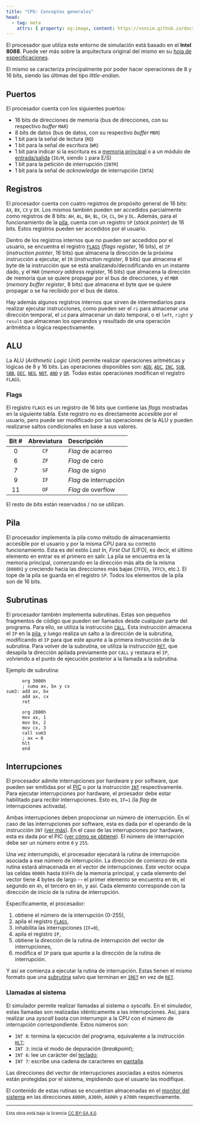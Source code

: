 ```yaml
---
title: "CPU: Conceptos generales"
head:
  - tag: meta
    attrs: { property: og:image, content: https://vonsim.github.io/docs/og/cpu.png }
---
```


El procesador que utiliza este entorno de simulación está basado en el **Intel 8088**. Puede ver más sobre la arquitectura original del mismo en su [hoja de especificaciones](https://www.ceibo.com/eng/datasheets/Intel-8088-Data-Sheet.pdf).

El mismo se caracteriza principalmente por poder hacer operaciones de 8 y 16 bits, siendo las últimas del tipo _little-endian_.

## Puertos

El procesador cuenta con los siguientes puertos:

- 16 bits de direcciones de memoria (bus de direcciones, con su respectivo _buffer_ `MAR`)
- 8 bits de datos (bus de datos, con su respectivo _buffer_ `MBR`)
- 1 bit para la señal de lectura (`RD`)
- 1 bit para la señal de escritura (`WR`)
- 1 bit para indicar si la escritura es a [memoria principal](/docs/memory/) o a un módulo de [entrada/salida](/docs/io/modules/) (`IO/M`, siendo `1` para E/S)
- 1 bit para la petición de interrupción (`INTR`)
- 1 bit para la señal de _acknowledge_ de interrupción (`INTA`)

## Registros

El procesador cuenta con cuatro registros de propósito general de 16 bits: `AX`, `BX`, `CX` y `DX`. Los mismos también pueden ser accedidos parcialmente como registros de 8 bits: `AH`, `AL`, `BH`, `BL`, `CH`, `CL`, `DH` y `DL`. Además, para el funcionamiento de la [pila](#pila), cuenta con un registro `SP` (_stack pointer_) de 16 bits. Estos registros pueden ser accedidos por el usuario.

Dentro de los registros internos que no pueden ser accedidos por el usuario, se encuentra el registro [`FLAGS`](#flags) (_flags register_, 16 bits), el `IP` (_instruction pointer_, 16 bits) que almacena la dirección de la próxima instrucción a ejecutar, el `IR` (_instruction register_, 8 bits) que almacena el byte de la instrucción que se está analizando/decodificando en un instante dado, y el `MAR` (_memory address register_, 16 bits) que almacena la dirección de memoria que se quiere propagar por el bus de direcciones, y el `MBR` (_memory buffer register_, 8 bits) que almacena el byte que se quiere propagar o se ha recibido por el bus de datos.

Hay además algunos registros internos que sirven de intermediarios para realizar ejecutar instrucciones, como pueden ser el `ri` para almacenar una dirección temporal, el `id` para almacenar un dato temporal, o el `left`, `right` y `result` que almacenan los operandos y resultado de una operación aritmética o lógica respectivamente.

## ALU

La ALU (_Arithmetic Logic Unit_) permite realizar operaciones aritméticas y lógicas de 8 y 16 bits. Las operaciones disponibles son: [`ADD`](/docs/cpu/instructions/add/), [`ADC`](/docs/cpu/instructions/adc/), [`INC`](/docs/cpu/instructions/inc/), [`SUB`](/docs/cpu/instructions/sub/), [`SBB`](/docs/cpu/instructions/sbb/), [`DEC`](/docs/cpu/instructions/dec/), [`NEG`](/docs/cpu/instructions/neg/), [`NOT`](/docs/cpu/instructions/not/), [`AND`](/docs/cpu/instructions/and/) y [`OR`](/docs/cpu/instructions/or/). Todas estas operaciones modifican el registro `FLAGS`.

### Flags

El registro `FLAGS` es un registro de 16 bits que contiene las _flags_ mostradas en la siguiente tabla. Este registro no es directamente accesible por el usuario, pero puede ser modificado por las operaciones de la ALU y pueden realizarse saltos condicionales en base a sus valores.

| Bit # | Abreviatura | Descripción            |
| :---: | :---------: | :--------------------- |
|   0   |    `CF`     | _Flag_ de acarreo      |
|   6   |    `ZF`     | _Flag_ de cero         |
|   7   |    `SF`     | _Flag_ de signo        |
|   9   |    `IF`     | _Flag_ de interrupción |
|  11   |    `OF`     | _Flag_ de overflow     |

El resto de bits están reservados / no se utilizan.

## Pila

El procesador implementa la pila como método de almacenamiento accesible por el usuario y por la misma CPU para su correcto funcionamiento. Esta es del estilo _Last In, First Out_ (LIFO), es decir, el último elemento en entrar es el primero en salir. La pila se encuentra en la memoria principal, comenzando en la dirección más alta de la misma (`8000h`) y creciendo hacia las direcciones más bajas (`7FFEh`, `7FFCh`, etc.). El tope de la pila se guarda en el registro `SP`. Todos los elementos de la pila son de 16 bits.

## Subrutinas

El procesador también implementa subrutinas. Estas son pequeños fragmentos de código que pueden ser llamados desde cualquier parte del programa. Para ello, se utiliza la instrucción [`CALL`](/docs/cpu/instructions/call/). Esta instrucción almacena el `IP` en la [pila](#pila), y luego realiza un salto a la dirección de la subrutina, modificando el `IP` para que este apunte a la primera instrucción de la subrutina. Para volver de la subrutina, se utiliza la instrucción [`RET`](/docs/cpu/instructions/ret/), que desapila la dirección apilada previamente por `CALL` y restaura el `IP`, volviendo a el punto de ejecución posterior a la llamada a la subrutina.

Ejemplo de subrutina:

```vonsim
      org 3000h
      ; suma ax, bx y cx
sum3: add ax, bx
      add ax, cx
      ret

      org 2000h
      mov ax, 1
      mov bx, 2
      mov cx, 3
      call sum3
      ; ax = 6
      hlt
      end
```

## Interrupciones

El procesador admite interrupciones por hardware y por software, que pueden ser emitidas por el [PIC](/docs/io/modules/pic/) o por la instrucción [`INT`](/docs/cpu/instructions/int/) respectivamente. Para ejecutar interrupciones por hardware, el proesador debe estar habilitado para recibir interrupciones. Esto es, `IF=1` (la _flag_ de interrupciones activada).

Ambas interrupciones deben propocionar un número de interrupción. En el caso de las interrupciones por software, esta es dada por el operando de la instrucción `INT` ([ver más](/docs/cpu/instructions/int/)). En el caso de las interrupciones por hardware, esta es dada por el PIC ([ver cómo se obtiene](/docs/io/modules/pic/#funcionamiento)). El número de interrupción debe ser un número entre `0` y `255`.

Una vez interrumpido, el procesador ejecutará la rutina de interrupción asociada a ese número de interrupción. La dirección de comienzo de esta rutina estará almacenada en el vector de interrupciones. Este vector ocupa las celdas `0000h` hasta `03FFh` de la memoria principal, y cada elemento del vector tiene 4 bytes de largo -- el primer elemento se encuentra en `0h`, el segundo en `4h`, el tercero en `8h`, y así. Cada elemento corresponde con la dirección de inicio de la rutina de interrupción.

Específicamente, el procesador:

1. obtiene el número de la interrupción (0-255),
2. apila el registro [`FLAGS`](#flags),
3. inhabilita las interrupciones (`IF=0`),
4. apila el registro `IP`,
5. obtiene la dirección de la rutina de interrupción del vector de interrupciones,
6. modifica el `IP` para que apunte a la dirección de la rutina de interrupción.

Y así se comienza a ejecutar la rutina de interrupción. Estas tienen el mismo formato que una [subrutina](#subrutinas) salvo que terminan en [`IRET`](/docs/cpu/instructions/iret/) en vez de [`RET`](/docs/cpu/instructions/ret/).

### Llamadas al sistema

El simulador permite realizar llamadas al sistema o _syscalls_. En el simulador, estas llamadas son realizadas idénticamente a las interrupciones. Así, para realizar una _syscall_ basta con interrumpir a la CPU con el número de interrupción correspondiente. Estos números son:

- `INT 0`: termina la ejecución del programa, equivalente a la instrucción [`HLT`](/docs/cpu/instructions/hlt/);
- `INT 3`: incia el modo de depuración (_breakpoint_);
- `INT 6`: lee un carácter del [teclado](/docs/io/devices/keyboard/);
- `INT 7`: escribe una cadena de caracteres en [pantalla](/docs/io/devices/screen/).

Las direcciones del vector de interrupciones asociadas a estos números están protegidas por el sistema, impidiendo que el usuario las modifique.

El contenido de estas rutinas se encuentran almacenadas en el [monitor del sistema](/docs/memory/) en las direcciones `A000h`, `A300h`, `A600h` y `A700h` respectivamente.

---

<small>Esta obra está bajo la licencia <a target="_blank" rel="license noopener noreferrer" href="http://creativecommons.org/licenses/by-sa/4.0/">CC BY-SA 4.0</a>.</small>
